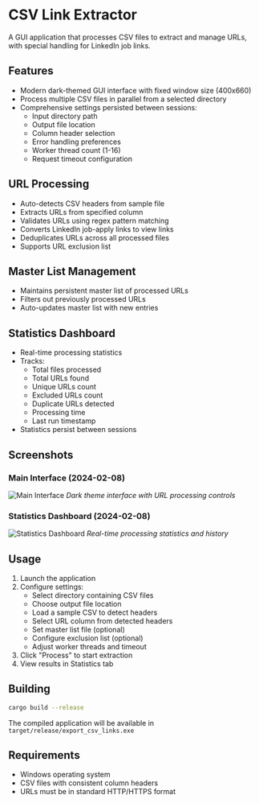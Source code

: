 # CSV Link Extractor

A GUI application that processes CSV files to extract and manage URLs, with special handling for LinkedIn job links.

## Features

- Modern dark-themed GUI interface with fixed window size (400x660)
- Process multiple CSV files in parallel from a selected directory
- Comprehensive settings persisted between sessions:
  - Input directory path
  - Output file location
  - Column header selection
  - Error handling preferences
  - Worker thread count (1-16)
  - Request timeout configuration

## URL Processing
- Auto-detects CSV headers from sample file
- Extracts URLs from specified column
- Validates URLs using regex pattern matching
- Converts LinkedIn job-apply links to view links
- Deduplicates URLs across all processed files
- Supports URL exclusion list

## Master List Management
- Maintains persistent master list of processed URLs
- Filters out previously processed URLs
- Auto-updates master list with new entries

## Statistics Dashboard
- Real-time processing statistics
- Tracks:
  - Total files processed
  - Total URLs found
  - Unique URLs count
  - Excluded URLs count
  - Duplicate URLs detected
  - Processing time
  - Last run timestamp
- Statistics persist between sessions

## Screenshots

### Main Interface (2024-02-08)
![Main Interface](screenshots/main-interface.png)
*Dark theme interface with URL processing controls*

### Statistics Dashboard (2024-02-08)
![Statistics Dashboard](screenshots/statistics-dashboard.png)
*Real-time processing statistics and history*

## Usage

1. Launch the application
2. Configure settings:
   - Select directory containing CSV files
   - Choose output file location
   - Load a sample CSV to detect headers
   - Select URL column from detected headers
   - Set master list file (optional)
   - Configure exclusion list (optional)
   - Adjust worker threads and timeout
3. Click "Process" to start extraction
4. View results in Statistics tab

## Building

```bash
cargo build --release
```

The compiled application will be available in `target/release/export_csv_links.exe`

## Requirements

- Windows operating system
- CSV files with consistent column headers
- URLs must be in standard HTTP/HTTPS format
